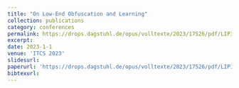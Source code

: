 ```yaml
---
title: "On Low-End Obfuscation and Learning"
collection: publications
category: conferences
permalink: https://drops.dagstuhl.de/opus/volltexte/2023/17526/pdf/LIPIcs-ITCS-2023-23.pdf
excerpt:
date: 2023-1-1
venue: 'ITCS 2023'
slidesurl:
paperurl: 'https://drops.dagstuhl.de/opus/volltexte/2023/17526/pdf/LIPIcs-ITCS-2023-23.pdf'
bibtexurl:
---
```

